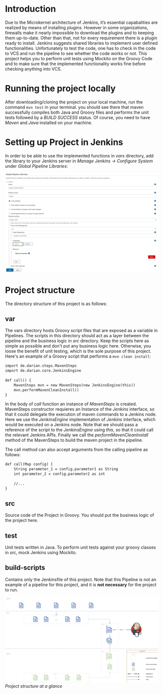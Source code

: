 # Introduction

Due to the Microkernel architecture of Jenkins, it’s essential capabalities are realized by  means of installing
plugins. However in some organizations, firewalls make it nearly impossible  to download the plugins and to keeping them
up-to-date. Other than that, not for every  requirement there is a plugin ready to install. Jenkins suggests shared
libraries to implement user defined functionalities. Unfortunately to test the code, one has to check in the code to VCS
and run the pipeline to see whether the code works or not. This project helps you to perform unit tests using Mockito
on the Groovy Code and to make sure that the implemented functionality works fine before checking anything into VCS.

# Running the project locally

After downloading/cloning the project on your local machine, run the command `mvn test` in your terminal.
you should see there that maven successfully compiles both Java and Groovy files and performs the unit tests
followed by a _BUILD SUCCESS_ status. Of course, you need to have _Maven_ and _Java_ installed on your machine.

# Setting up Project in Jenkins

In order to be able to use the implemented functions in _vars_ directory, add the library to your Jenkins server in 
_Manage Jenkins -> Configure System_ under _Global Pipeline Libraries_:

![Alt text](./Jenkins-shared-library%20installation%20on%20Jenkins.png?raw=true "Project structure")

# Project structure

The directory structure of this project is as follows:

## var
The vars directory hosts Groovy script files that are exposed as a variable in Pipelines. The scripts in this
directory should act as a layer between the pipeline and the business logic in _src_ directory. Keep the scripts
here as simple as possible and don't put any business logic here. Otherwise, you loose the benefit of unit testing,
which is the sole purpose of this project. Here's an example of a Groovy script that performs a <code>mvn clean install</code>:

```
import de.darian.steps.MavenSteps
import de.darian.core.JenkinsEngine

def call() {
    MavenSteps mvn = new MavenSteps(new JenkinsEngine(this))
    mvn.performMavenCleanInstall()
}
```
In the body of _call_ function an instance of _MavenSteps_ is created. MavenSteps constructor requieres an Instance of the
_Jenkins_ interface, so that it could delegate the execution of maven commands to a Jenkins node. Here we use the
_JenkinsEngine_ implementation of  _Jenkins_ interface, which would be executed on a Jenkins node. Note that we should pass
a reference of the script to the _JenkinsEngine_ using _this_, so that it could call the relevant Jenkins APIs. Finally 
we call the _performMavenCleanInstall_ method of the MavenSteps to build the maven project in the pipeline.  

The call method can also accept arguments from the calling pipeline as follows:

```
def call(Map config) {
    String parameter_1 = config.parameter1 as String
    int parameter_2 = config.parameter2 as int
    
    //...
}
```

## src
Source code of the Project in Groovy. You should put the business logic of the project here.

## test
Unit tests written in Java. To perform unit tests against your groovy classes in _src_, mock Jenkins using Mockito.

## build-scripts
Contains only the Jenkinsfile of this project. Note that this Pipeline is not an example of a pipeline for this project,
and it is **not necessary** for the project to run.

![Alt text](./Jenkins-shared-library.jpg?raw=true "Project structure")
*Project structure at a glance*
